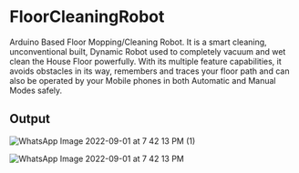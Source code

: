 # FloorCleaningRobot
Arduino Based Floor Mopping/Cleaning Robot. It is a smart cleaning, unconventional built, Dynamic Robot used to completely vacuum and wet clean the House Floor powerfully. With its multiple feature capabilities, it avoids obstacles in its way, remembers and traces your floor path and can also be operated by your Mobile phones in both Automatic and Manual Modes safely.

## Output

![WhatsApp Image 2022-09-01 at 7 42 13 PM (1)](https://user-images.githubusercontent.com/56397262/188325552-98c3c50f-df1e-4b5e-b000-0ffca1eefcf5.jpeg)


![WhatsApp Image 2022-09-01 at 7 42 13 PM](https://user-images.githubusercontent.com/56397262/188325559-8ff6798e-de76-4de7-abb2-f4e55fafd61b.jpeg)

